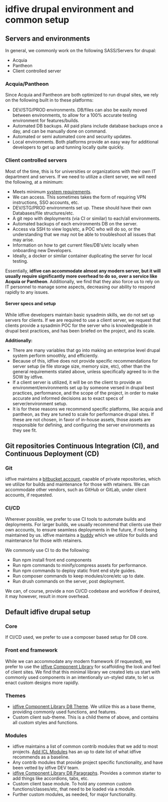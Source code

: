 # idfive drupal environment and common setup

## Servers and environments

In general, we commonly work on the following SASS/Servers for drupal:

- Acquia
- Pantheon
- Client controlled server

### Acquia/Pantheon

Since Acquia and Pantheon are both optimized to run drupal sites, we rely on the following built in to these platforms:

- DEV/STG/PROD environments. DB/files can also be easily moved between environments, to allow for a 100% accurate testing environment for features/builds.
- Automated DB backups. All paid plans include database backups once a day, and can be manually done on command.
- Automated or semi automated core and security updates.
- Local environments. Both platforms provide an easy way for additional developers to get up and tunning locally quite quickly.

### Client controlled servers

Most of the time, this is for universities or organizations with their own IT department and servers. If we need to utilize a client server, we will need the following, at a minimum:

- Meets minimum [system requirements](https://www.drupal.org/docs/8/system-requirements).
- We can access. This sometimes takes the form of requiring VPN instructions, SSO accounts, etc.
- DEV/STG/PROD environments set up. These should have their own Databases/file structures/etc.
- A git repo with deployments (via CI or similar) to each/all environments.
- Automated backups of each environments DB on the server.
- Access via SSH to view logs/etc, a POC who will do so, or the understanding that we may not be able to troubleshoot all issues that may arise.
- Information on how to get current files/DB's/etc locally when onboarding new Developers.
- Ideally, a docker or similar container duplicating the server for local testing.

Essentially, **idfive can accommodate almost any modern server, but it will usually require significantly more overhead to do so, over a service like Acquia or Pantheon**. Additionally, we find that they also force us to rely on IT personnel to manage some aspects, decreasing our ability to respond rapidly to any issues.

#### Server specs and setup

While idfive developers maintain basic sysadmin skills, we do not set up servers for clients. If we are required to use a client server, we request that clients provide a sysadmin POC for the server who is knowledgeable in drupal best practices, and has been briefed on the project, and its scale.

**Additionally:**

- There are many variables that go into making an enterprise level drupal system perform smoothly, and efficiently.
- Because of this, idfive does not provide specific recommendations for server setup (ie file storage size, memory size, etc), other than the general requirements stated above, unless specifically agreed to in the SOW by idfive.
- If a client server is utilized, it will be on the client to provide an environment/environments set up by someone versed in drupal best practices, performance, and the scope of the project, in order to make accurate and informed decisions as to exact specs of server/environment setup.
- It is for these reasons we recommend specific platforms, like acquia and pantheon, as they are tuned to scale for performance drupal sites. If these are not chosen, in favor of in-house assets, those assets are responsible for defining, and configuring the server environments as they see fit.

## Git repositories Continuous Integration (CI), and Continuous Deployment (CD)

### Git

idfive maintains a [bitbucket account](https://bitbucket.org/), capable of private repositories, which we utilize for builds and maintenance for those with retainers. We can accommodate other vendors, such as GitHub or GitLab, under client accounts, if requested.

### CI/CD

Wherever possible, we prefer to use CI tools to automate builds and deployments. For larger builds, we usually recommend that clients use their own accounts, to ensure seamless deployments in the future, if not being maintained by us. idfive maintains a [buddy](https://buddy.works/) which we utilize for builds and maintenance for those with retainers.

We commonly use CI to do the following:

- Run npm install front end components
- Run npm commands to minify/compress assets for performance.
- Run npm commands to deploy static front end style guides.
- Run composer commands to keep modules/core/etc up to date.
- Run drush commands on the server, post deployment.

We can, of course, provide a non CI/CD codebase and workflow if desired, it may however, result in more overhead.

## Default idfive drupal setup

### Core

If CI/CD used, we prefer to use a composer based setup for D8 core.

### Front end framework

While we can accommodate any modern framework (if requested), we prefer to use the [idfive Component Library](https://bitbucket.org/idfivellc/idfive-component-library) for scaffolding the look and feel of client sites. We find that this minimal library we created lets us start with commonly used components in an intentionally un-styled state, to let us enact custom designs more rapidly.

### Themes

- [idfive Component Library D8 Theme](https://bitbucket.org/idfivellc/idfive-component-library-d8-theme). We utilize this as a base theme, providing commonly used functions, and features.
- Custom client sub-theme. This is a child theme of above, and contains all custom styles and functions.

### Modules

- idfive maintains a list of common contrib modules that we add to most projects. [Add ICL Modules](https://bitbucket.org/idfivellc/idfive-automation-library/src/master/drupal/general/partials/add_icl_modules.sh) has an up to date list of what idfive recommends as a baseline.
- Any contrib modules that provide project specific functionality, and have been vetted by idfive DEV team.
- [idfive Component Library D8 Paragraphs](https://bitbucket.org/idfivellc/idfive-component-library-d8-paragraphs). Provides a common starter to add things like accordions, tabs, etc.
- Custom client base module. To hold any common custom functions/classes/etc, that need to be loaded via a module.
- Further custom modules, as needed, for major functionality.
